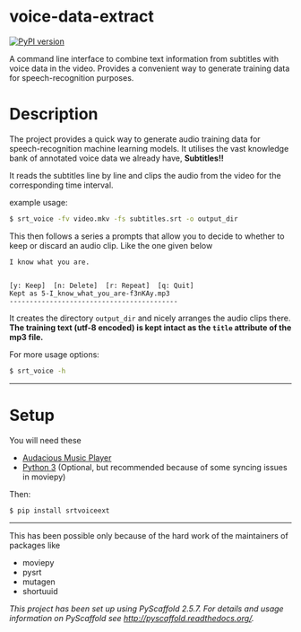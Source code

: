 voice-data-extract
==================
[![PyPI version](https://badge.fury.io/py/srtvoiceext.svg)](https://badge.fury.io/py/srtvoiceext)

A command line interface to combine text information from subtitles with voice data in the video.
Provides a convenient way to generate training data for speech-recognition purposes.


Description
===========

The project provides a quick way to generate audio training data for speech-recognition machine learning models.
It utilises the vast knowledge bank of annotated voice data we already have, **Subtitles!!**

It reads the subtitles line by line and clips the audio from the video for the corresponding time interval.

example usage:

```bash
$ srt_voice -fv video.mkv -fs subtitles.srt -o output_dir
```

This then follows a series a prompts that allow you to decide to whether to keep or discard an audio clip. Like the one given below

```
I know what you are.


[y: Keep]  [n: Delete]  [r: Repeat]  [q: Quit]
Kept as 5-I_know_what_you_are-f3nKAy.mp3
------------------------------------------
```

It creates the directory `output_dir` and nicely arranges the audio clips there.
**The training text (utf-8 encoded) is kept intact as the `title` attribute of the mp3 file.**

For more usage options:
```bash
$ srt_voice -h
```

------

Setup
=====
You will need these
- [Audacious Music Player](http://audacious-media-player.org/download)
- [Python 3](https://launchpad.net/~fkrull/+archive/ubuntu/deadsnakes) (Optional, but recommended because of some syncing issues in moviepy)

Then:
```bash
$ pip install srtvoiceext
```

------

This has been possible only because of the hard work of the maintainers of packages like
- moviepy
- pysrt
- mutagen
- shortuuid

*This project has been set up using PyScaffold 2.5.7. For details and usage
information on PyScaffold see http://pyscaffold.readthedocs.org/.*
